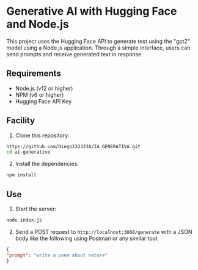 # Generative AI with Hugging Face and Node.js

This project uses the Hugging Face API to generate text using the "gpt2" model using a Node.js application. Through a simple interface, users can send prompts and receive generated text in response.

## Requirements

- Node.js (v12 or higher)
- NPM (v6 or higher)
- Hugging Face API Key

## Facility

1. Clone this repository:
 ```sh
 https://github.com/Diego232323A/IA_GENERATIVA.git
 cd ai-generative
 ```

2. Install the dependencies:
 ```sh
 npm install
 ```

## Use

1. Start the server:
 ```sh
 node index.js
 ```

2. Send a POST request to `http://localhost:3000/generate` with a JSON body like the following using Postman or any similar tool:
 ```json
 {
 "prompt": "write a poem about nature"
 }
 ```

